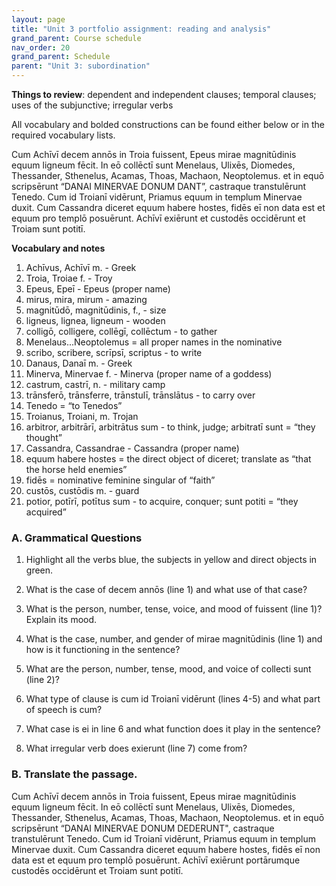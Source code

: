 ```yaml
---
layout: page
title: "Unit 3 portfolio assignment: reading and analysis"
grand_parent: Course schedule
nav_order: 20
grand_parent: Schedule
parent: "Unit 3: subordination"
---
```




**Things to review**: dependent and independent clauses; temporal clauses; uses of the subjunctive; irregular verbs
 
All vocabulary and bolded constructions can be found either below or in the required vocabulary lists.
 
Cum Achīvī decem annōs in Troia fuissent, Epeus mirae magnitūdinis equum ligneum fēcit. In eō collēctī sunt Menelaus, Ulixēs, Diomedes, Thessander, Sthenelus, Acamas, Thoas, Machaon, Neoptolemus. et in equō scripsērunt “DANAI MINERVAE DONUM DANT”, castraque transtulērunt Tenedo. Cum id Troianī vidērunt, Priamus equum in templum Minervae duxit. Cum Cassandra diceret equum habere hostes, fidēs eī non data est et equum pro templō posuērunt. Achīvī exiērunt et custodēs occidērunt et Troiam sunt potitī. 

**Vocabulary and notes**

1. Achīvus, Achīvī  m. - Greek 
2. Troia, Troiae f. - Troy
3. Epeus, Epeī - Epeus (proper name) 
4. mirus, mira, mirum - amazing
5. magnitūdō, magnitūdinis, f., - size
6. ligneus, lignea, ligneum - wooden 
7. colligō, colligere, collēgī, collēctum - to gather
8. Menelaus...Neoptolemus = all proper names in the nominative
9. scribo, scribere, scrīpsī, scriptus - to write
10. Danaus, Danaī m. - Greek
11. Minerva, Minervae f. - Minerva (proper name of a goddess)
12. castrum, castrī, n. - military camp
13. trānsferō, trānsferre, trānstulī, trānslātus - to carry over
14. Tenedo = “to Tenedos”
15. Troianus, Troiani, m. Trojan
16. arbitror, arbitrārī, arbitrātus sum - to think, judge; arbitratī sunt = “they thought”
17. Cassandra, Cassandrae - Cassandra (proper name)
18. equum habere hostes = the direct object of diceret; translate as “that the horse held enemies”
19. fidēs = nominative feminine singular of “faith”
20. custōs, custōdis m. - guard
21. potior, potīrī, potītus sum - to acquire, conquer; sunt potiti = “they acquired”
 
### A. Grammatical Questions 
1.  Highlight all the verbs blue, the subjects in yellow and direct objects in green.
 

2. What is the case of decem annōs (line 1) and what use of that case?



3. What is the person, number, tense, voice, and mood of fuissent (line 1)? Explain its mood.


4. What is the case, number, and gender of mirae magnitūdinis (line 1) and how is it functioning in the sentence?



5.  What are the person, number, tense, mood, and voice of collecti sunt (line 2)?


6. What type of clause is cum id Troianī vidērunt (lines 4-5) and what part of speech is cum?




7. What case is ei in line 6 and what function does it play in the sentence?




8. What irregular verb does exierunt (line 7) come from? 




### B. Translate the passage. 

Cum Achīvī decem annōs in Troia fuissent, Epeus mirae magnitūdinis equum ligneum fēcit. In eō collēctī sunt Menelaus, Ulixēs, Diomedes, Thessander, Sthenelus, Acamas, Thoas, Machaon, Neoptolemus. et in equō scripsērunt “DANAI MINERVAE DONUM DEDERUNT", castraque transtulērunt Tenedo. Cum id Troianī vidērunt, Priamus equum in templum Minervae duxit. Cum Cassandra diceret equum habere hostes, fidēs eī non data est et equum pro templō posuērunt. Achīvī exiērunt portārumque custodēs occidērunt et Troiam sunt potitī. 
